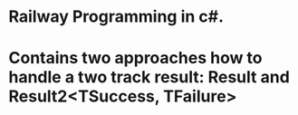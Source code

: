 # Railway Programming in c#.
# Contains two approaches how to handle a two track result: Result<TSuccess> and Result2<TSuccess, TFailure>
